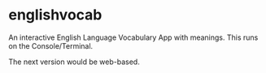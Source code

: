 # englishvocab
An interactive English Language Vocabulary App with meanings. This runs on the Console/Terminal. 

The next version would be web-based.
